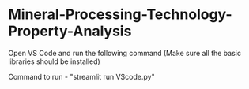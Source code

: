 # Mineral-Processing-Technology-Property-Analysis


Open VS Code and run the following command (Make sure all the basic libraries should be installed)

Command to run - "streamlit run VScode.py"
